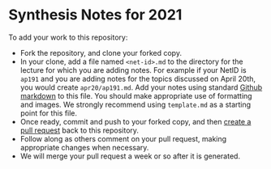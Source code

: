 # Synthesis Notes for 2021
To add your work to this repository:

* Fork the repository, and clone your forked copy.
* In your clone, add a file named `<net-id>.md` to the directory for the lecture for which you
  are adding notes. For example if your NetID is `ap191` and you are adding
  notes for the topics discussed on April 20th, you would create
  `apr20/ap191.md`. Add your notes using standard [Github
  markdown](https://guides.github.com/features/mastering-markdown/) to this
  file. You should make appropriate use of formatting and images. We strongly
  recommend using `template.md` as a starting point for this file.
* Once ready, commit and push to your forked copy, and then [create a pull
  request](https://docs.github.com/en/github/collaborating-with-issues-and-pull-requests/creating-a-pull-request)
  back to this repository.
* Follow along as others comment on your pull request, making appropriate
  changes when necessary.
* We will merge your pull request a week or so after it is generated.
